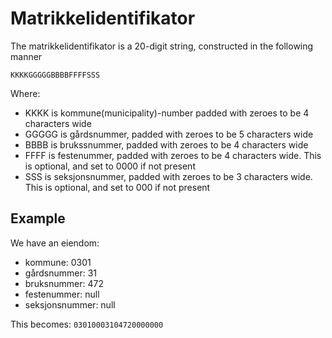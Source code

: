 # Matrikkelidentifikator

The matrikkelidentifikator is a 20-digit string, constructed in the following manner

`KKKKGGGGGBBBBFFFFSSS`

Where:
* KKKK is kommune(municipality)-number padded with zeroes to be 4 characters wide
* GGGGG is gårdsnummer, padded with zeroes to be 5 characters wide
* BBBB is brukssnummer, padded with zeroes to be 4 characters wide
* FFFF is festenummer, padded with zeroes to be 4 characters wide. This is optional, and set to 0000 if not present
* SSS is seksjonsnummer, padded with zeroes to be 3 characters wide. This is optional, and set to 000 if not present

## Example

We have an eiendom:
* kommune: 0301
* gårdsnummer: 31
* bruksnummer: 472
* festenummer: null
* seksjonsnummer: null

This becomes: `03010003104720000000`
